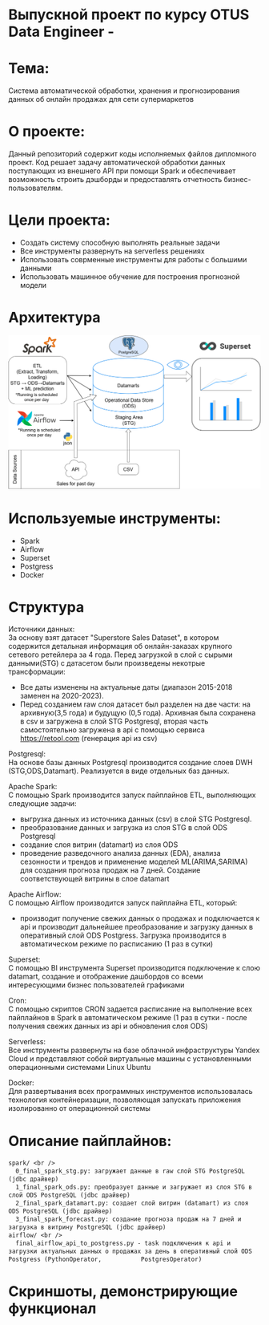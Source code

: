 # Выпускной проект по курсу OTUS Data Engineer -
# Тема: 
Система автоматической обработки, хранения и прогнозирования данных об онлайн продажах для сети супермаркетов

# О проекте:
Данный репозиторий содержит коды исполняемых файлов дипломного проект.
Код решает задачу автоматической обработки данных поступающих из внешнего API при помощи Spark и обеспечивает возможность строить дэшборды и предоставлять отчетность бизнес-пользователям.

# Цели проекта:
  - Создать систему способную выполнять реальные задачи
  - Все инструменты развернуть на serverless решениях
  - Использовать соврменные инструменты для работы с большими данными 
  - Использовать машинное обучение для построения прогнозной модели

# Архитектура
![Image alt](https://github.com/elijahtp/OTUS-DE-Graduation-project/blob/b80b61abad1e90f9b7c9099143053ecc37028d76/scheme.png)

# Используемые инструменты: 
  - Spark
  - Airflow
  - Superset
  - Postgress
  - Docker

# Структура
Источники данных: <br />
  За основу взят датасет "Superstore Sales Dataset", в котором содержится детальная информация об онлайн-заказах крупного сетевого ретейлера за 4 года. Перед загрузкой в слой с сырыми данными(STG) с датасетом были произведены некотрые трансформации: 
- Все даты изменены на актуальные даты (диапазон 2015-2018 заменен на 2020-2023).
- Перед созданием raw слоя датасет был разделен на две части: на архивную(3,5 года) и будущую (0,5 года). Архивная была сохранена в csv и загружена в слой STG Postgresql, вторая часть самостоятельно загружена в api с помощью сервиса https://retool.com (генерация api из csv)

Postgresql: <br />
На основе базы данных Postgresql производится создание слоев DWH (STG,ODS,Datamart). Реализуется в виде отдельных баз данных.

Apache Spark: <br />
С помощью Spark производится запуск пайплайнов ETL, выполняющих следующие задачи:
  - выгрузка данных из источника данных (csv) в слой STG Postgresql.
  - преобразование данных и загрузка из слоя STG в слой ODS Postgresql
  - создание слоя витрин (datamart) из слоя ODS 
  - проведение разведочного анализа данных (EDA), анализа сезонности и трендов и применение моделей ML(ARIMA,SARIMA) для создания прогноза продаж на 7 дней. Создание соответствующей витрины в слое datamart

Apache Airflow: <br />
С помощью Airflow производится запуск пайплайна ETL, который:
  - производит получение свежих данных о продажах и подключается к api и производит дальнейшее преобразование и загрузку данных в оперативный слой ODS Postgress. Загрузка производится в автоматическом режиме по расписанию (1 раз в сутки)  

Superset: <br />
С помощью BI инструмента Superset производится подключение к слою datamart, создание и отображение дашбордов со всеми интересующими бизнес пользователей графиками 

Cron: <br />
С помощью скриптов CRON задается расписание на выполнение всех пайплайнов в Spark в автоматическом режиме (1 раз в сутки - после получения свежих данных из api и обновления слоя ODS)

Serverless: <br />
Все инструменты развернуты на базе облачной инфраструктуры Yandex Cloud и представляют собой виртуальные машины с установленными операционными системами Linux Ubuntu

Docker: <br />
Для развертывания всех программных инструментов использовалась технология контейнеризации, позволяющая запускать приложения изолированно от операционной системы

# Описание пайплайнов: <br />
    spark/ <br />
      0_final_spark_stg.py: загружает данные в raw слой STG PostgreSQL (jdbc драйвер)
      1_final_spark_ods.py: преобразует данные и загружает из слоя STG в слой ODS PostgreSQL (jdbc драйвер)
      2_final_spark_datamart.py: cоздает слой витрин (datamart) из слоя ODS PostgreSQL (jdbc драйвер)
      3_final_spark_forecast.py: создание прогноза продаж на 7 дней и загрузка в витрину PostgreSQL (jdbc драйвер)
    airflow/ <br />
      final_airflow_api_to_postgress.py - task подключения к api и загрузки актуальных данных о продажах за день в оперативный слой ODS Postgress (PythonOperator,           PostgresOperator)
# Скриншоты, демонстрирующие функционал


